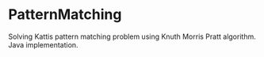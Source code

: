 # PatternMatching
Solving Kattis pattern matching problem using Knuth Morris Pratt algorithm. Java implementation.

